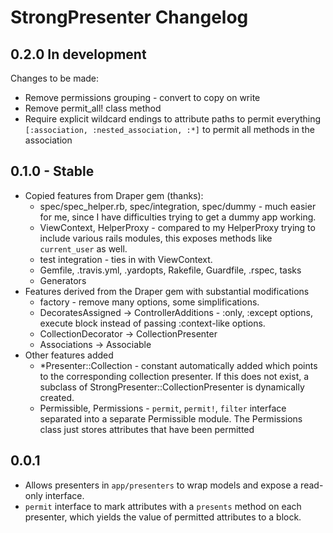 # StrongPresenter Changelog

## 0.2.0 In development

Changes to be made:

- Remove permissions grouping - convert to copy on write
- Remove permit_all! class method
- Require explicit wildcard endings to attribute paths to permit everything `[:association, :nested_association, :*]` to permit all methods in the association

## 0.1.0 - Stable

- Copied features from Draper gem (thanks):
  - spec/spec_helper.rb, spec/integration, spec/dummy - much easier for me, since I have difficulties trying to get a dummy app working.
  - ViewContext, HelperProxy - compared to my HelperProxy trying to include various rails modules, this exposes methods like `current_user` as well.
  - test integration - ties in with ViewContext.
  - Gemfile, .travis.yml, .yardopts, Rakefile, Guardfile, .rspec, tasks
  - Generators
- Features derived from the Draper gem with substantial modifications
  - factory - remove many options, some simplifications.
  - DecoratesAssigned -> ControllerAdditions - :only, :except options, execute block instead of passing :context-like options.
  - CollectionDecorator -> CollectionPresenter
  - Associations -> Associable
- Other features added
  - *Presenter::Collection - constant automatically added which points to the corresponding collection presenter. If this does not exist, a subclass of StrongPresenter::CollectionPresenter is dynamically created.
  - Permissible, Permissions - `permit`, `permit!`, `filter` interface separated into a separate Permissible module. The Permissions class just stores attributes that have been permitted

## 0.0.1

- Allows presenters in `app/presenters` to wrap models and expose a read-only interface.
- `permit` interface to mark attributes with a `presents` method on each presenter, which yields the value of permitted attributes to a block.
